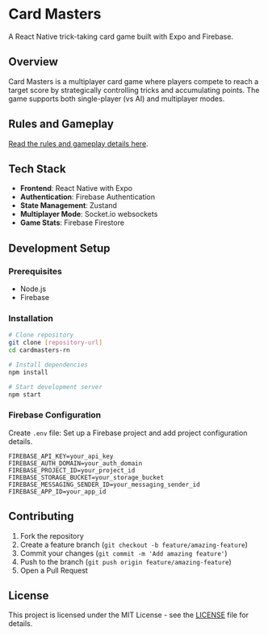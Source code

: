 # Card Masters

A React Native trick-taking card game built with Expo and Firebase.

## Overview

Card Masters is a multiplayer card game where players compete to reach a target score by strategically controlling tricks and accumulating points. The game supports both single-player (vs AI) and multiplayer modes.

<!-- ## Screenshots -->

## Rules and Gameplay

[Read the rules and gameplay details here](Game_Play_Rules.md).

## Tech Stack

- **Frontend**: React Native with Expo
- **Authentication**: Firebase Authentication
- **State Management**: Zustand
- **Multiplayer Mode**: Socket.io websockets
- **Game Stats**: Firebase Firestore

## Development Setup

### Prerequisites

- Node.js
- Firebase

### Installation

```bash
# Clone repository
git clone [repository-url]
cd cardmasters-rn

# Install dependencies
npm install

# Start development server
npm start
```

### Firebase Configuration

Create `.env` file:
Set up a Firebase project and add project configuration details.

```.env
FIREBASE_API_KEY=your_api_key
FIREBASE_AUTH_DOMAIN=your_auth_domain
FIREBASE_PROJECT_ID=your_project_id
FIREBASE_STORAGE_BUCKET=your_storage_bucket
FIREBASE_MESSAGING_SENDER_ID=your_messaging_sender_id
FIREBASE_APP_ID=your_app_id
```

## Contributing

1. Fork the repository
2. Create a feature branch (`git checkout -b feature/amazing-feature`)
3. Commit your changes (`git commit -m 'Add amazing feature'`)
4. Push to the branch (`git push origin feature/amazing-feature`)
5. Open a Pull Request

## License

This project is licensed under the MIT License - see the [LICENSE](LICENSE) file for details.
